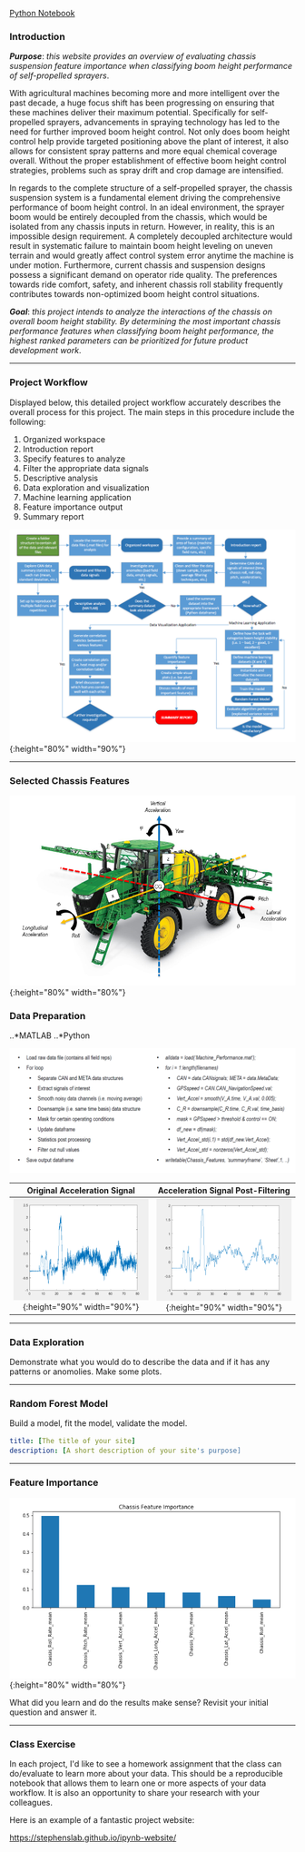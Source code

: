 
[Python Notebook](https://nbviewer.jupyter.org/github/badams97/Sprayer_Chassis_Features/blob/master/ABE%20516%20Project%20-%20Bailey%20Adams.ipynb)

### Introduction

**_Purpose_**: _this website provides an overview of evaluating chassis suspension feature importance when classifying boom height performance of self-propelled sprayers_.

With agricultural machines becoming more and more intelligent over the past decade, a huge focus shift has been progressing on ensuring that these machines deliver their maximum potential.  Specifically for self-propelled sprayers, advancements in spraying technology has led to the need for further improved boom height control.  Not only does boom height control help provide targeted positioning above the plant of interest, it also allows for consistent spray patterns and more equal chemical coverage overall.  Without the proper establishment of effective boom height control strategies, problems such as spray drift and crop damage are intensified.

In regards to the complete structure of a self-propelled sprayer, the chassis suspension system is a fundamental element driving the comprehensive performance of boom height control.  In an ideal environment, the sprayer boom would be entirely decoupled from the chassis, which would be isolated from any chassis inputs in return.  However, in reality, this is an impossible design requirement.  A completely decoupled architecture would result in systematic failure to maintain boom height leveling on uneven terrain and would greatly affect control system error anytime the machine is under motion.  Furthermore, current chassis and suspension designs possess a significant demand on operator ride quality.  The preferences towards ride comfort, safety, and inherent chassis roll stability frequently contributes towards non-optimized boom height control situations.

**_Goal_**: _this project intends to analyze the interactions of the chassis on overall boom height stability.  By determining the most important chassis performance features when classifying boom height performance, the highest ranked parameters can be prioritized for future product development work_.  

***

### Project Workflow

Displayed below, this detailed project workflow accurately describes the overall process for this project.  The main steps in this procedure include the following:

1. Organized workspace
2. Introduction report
3. Specify features to analyze
4. Filter the appropriate data signals
5. Descriptive analysis
6. Data exploration and visualization
7. Machine learning application
8. Feature importance output
9. Summary report

![image](PNG/updated_project_workflow.PNG "Workflow Diagram"){:height="80%" width="90%"}

***

### Selected Chassis Features

<p align="center">
  <src=PNG/Sprayer_System_Diagram.PNG>
</p>

![image](PNG/Sprayer_System_Diagram.PNG "System Diagram"){:height="80%" width="80%"}

### Data Preparation

..*MATLAB 
..*Python

![image](PNG/Matlab_Code_Outline.PNG "MATLAB Code Outline")

Original Acceleration Signal             |  Acceleration Signal Post-Filtering
:-------------------------:|:-------------------------:
![image](PNG/Accel_After.PNG "Acceleration Signal Before"){:height="90%" width="90%"}  |  ![image](PNG/Accel_Before.PNG "Acceleration Signal After"){:height="90%" width="90%"}

***

### Data Exploration

Demonstrate what you would do to describe the data and if it has any patterns or anomolies.  Make some plots.

***

### Random Forest Model

Build a model, fit the model, validate the model.

```yml
title: [The title of your site]
description: [A short description of your site's purpose]
```

***

### Feature Importance

![image](PNG/Feature_Importance.PNG "Feature Importance"){:height="80%" width="80%"}

What did you learn and do the results make sense?  Revisit your initial question and answer it.

***

### Class Exercise

In each project, I'd like to see a homework assignment that the class can do/evaluate to learn more about your data.  This should be a reproducible notebook that allows them to learn one or more aspects of your data workflow.  It is also an opportunity to share your research with your colleagues.

Here is an example of a fantastic project website:

https://stephenslab.github.io/ipynb-website/

